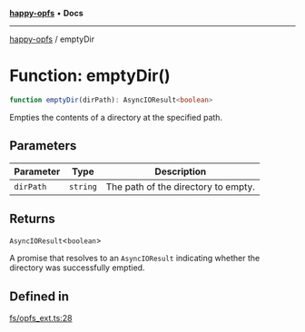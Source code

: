 [**happy-opfs**](../README.md) • **Docs**

***

[happy-opfs](../README.md) / emptyDir

# Function: emptyDir()

```ts
function emptyDir(dirPath): AsyncIOResult<boolean>
```

Empties the contents of a directory at the specified path.

## Parameters

| Parameter | Type | Description |
| ------ | ------ | ------ |
| `dirPath` | `string` | The path of the directory to empty. |

## Returns

`AsyncIOResult`\<`boolean`\>

A promise that resolves to an `AsyncIOResult` indicating whether the directory was successfully emptied.

## Defined in

[fs/opfs\_ext.ts:28](https://github.com/JiangJie/happy-opfs/blob/3f62bbf8fdd56458cded8789b78dded5dd27b670/src/fs/opfs_ext.ts#L28)
